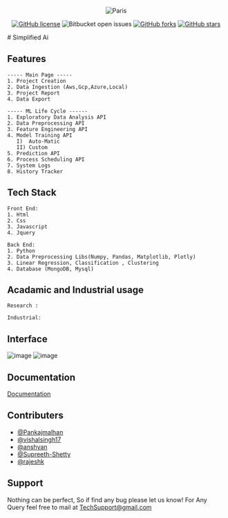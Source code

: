 
<p align="center">
<img src="https://user-images.githubusercontent.com/40850370/142188982-c2158824-5d21-4618-9837-c3a4baffc17f.png" alt="Paris" align="center">
  </p>
<p align='center'>
  <a href="https://github.com/ketangangal/Projectathon/blob/main/LICENSE"><img alt="GitHub license" src="https://img.shields.io/github/license/ketangangal/Projectathon"></a>
  <img alt="Bitbucket open issues" src="https://img.shields.io/bitbucket/issues-raw/ketangangal/Projectathon?logoColor=blue">
<a href="https://github.com/ketangangal/Projectathon/network"><img alt="GitHub forks" src="https://img.shields.io/github/forks/ketangangal/Projectathon"></a>  
<a href="https://github.com/ketangangal/Projectathon/stargazers"><img alt="GitHub stars" src="https://img.shields.io/github/stars/ketangangal/Projectathon"></a>
  </p>
# Simplified Ai



## Features
```
----- Main Page -----
1. Project Creation 
2. Data Ingestion (Aws,Gcp,Azure,Local)
3. Project Report 
4. Data Export 

----- ML Life Cycle ------
1. Exploratory Data Analysis API
2. Data Preprocessing API
3. Feature Engineering API
4. Model Training API
   I)  Auto-Matic 
   II) Custom
5. Prediction API
6. Process Scheduling API
7. System Logs
8. History Tracker
```

## Tech Stack
```
Front End: 
1. Html
2. Css
3. Javascript
4. Jquery

Back End:
1. Python
2. Data Preprocessing Libs(Numpy, Pandas, Matplotlib, Plotly)
3. Linear Regression, Classification , Clustering 
4. Database (MongoDB, Mysql)

```

## Acadamic and Industrial usage
```
Research : 
```
```
Industrial: 
```
## Interface
![image](https://user-images.githubusercontent.com/40850370/142195610-651cffda-494a-47a0-a9d0-6eb2e4150d97.png)
![image](https://user-images.githubusercontent.com/40850370/142195760-80a1903f-f8f6-47a1-bfdf-8e818381ee47.png)

## Documentation

[Documentation](https://linktodocumentation)


## Contributers

- [@Pankajmalhan](https://github.com/Pankajmalhan)
- [@vishalsingh17](https://github.com/vishalsingh17)
- [@anshyan](https://github.com/anshyan)
- [@Supreeth-Shetty](https://github.com/Supreeth-Shetty)
- [@rajeshk](https://github.com/rajeshk300386)

## Support
Nothing can be perfect, So if find any bug please let us know!
For Any Query feel free to mail at TechSupport@gmail.com

